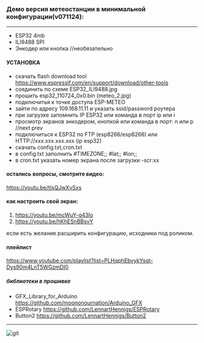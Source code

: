 ### Демо версия метеостанции в минимальной конфигурации(v071124):
___
- ESP32 4mb
- ILI9488 SPI
- Энкодер или кнопка //необязательно

#### УСТАНОВКА
- скачать flash download tool
https://www.espressif.com/en/support/download/other-tools
- соединить по схеме ESP32_ILI9488.jpg
- прошить esp32_110724_0x0.bin (meteo_2.jpg)
- подключитья к точке доступа ESP-METEO
- зайти по адресу 109.168.11.11 и указать ssid/password роутера
- при загрузке запомнить IP ESP32 или команда в порт ip или i
- просмотр экранов энкодером, кнопкой или команда в порт: n или p //next prev
- подключиться к ESP32 по FTP (esp8266/esp8266) или HTTP://xxx.xxx.xxx.xxx (ip esp32)
- скачать config.txt,cron.txt
- в config.txt заполнить 
  #TIMEZONE;;
  #lat;;
  #lon;;
- в cron.txt указать номер экрана после загрузки -scr:xx

#### остались вопросы, смотрите видео:
https://youtu.be/tIsQJwXvSxs
####  как настроить свой экран:
1) https://youtu.be/mcWuY-g43Io
2) https://youtu.be/hKhESnBBsvY

если есть желание расширить конфигурацию,
исходники под роликом.
#### плейлист
https://www.youtube.com/playlist?list=PLHqphEbvykYsgt-Dys90m4LnT5WGzmDI0
##### библиотеки в прошивке
- GFX_Library_for_Arduino https://github.com/moononournation/Arduino_GFX
- ESPRotary https://github.com/LennartHennigs/ESPRotary
- Button2  https://github.com/LennartHennigs/Button2
___
![git](https://github.com/user-attachments/assets/be710210-78bf-474b-a4e7-0ffcc4c200fd)

